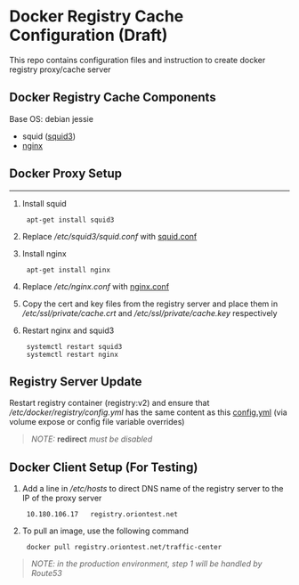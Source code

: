 
# Docker Registry Cache Configuration (Draft)

This repo contains configuration files and instruction to create docker registry proxy/cache server



## Docker Registry Cache Components
Base OS: debian jessie

* squid ([squid3](http://http://www.squid-cache.org/))
* [nginx](http://nginx.org/en/)

## Docker Proxy Setup
----

1. Install squid

        apt-get install squid3


2. Replace */etc/squid3/squid.conf* with [squid.conf](https://github.com/songkamongkol/orion-salt/blob/corp/squid.conf)


3. Install nginx
        
        apt-get install nginx

4. Replace */etc/nginx.conf* with [nginx.conf](https://github.com/songkamongkol/orion-salt/blob/corp/nginx.conf)

5. Copy the cert and key files from the registry server and place them in */etc/ssl/private/cache.crt* and */etc/ssl/private/cache.key* respectively

6. Restart nginx and squid3

        systemctl restart squid3
        systemctl restart nginx


## Registry Server Update
Restart registry container (registry:v2) and ensure that */etc/docker/registry/config.yml* has the same content as this [config.yml](https://github.com/songkamongkol/orion-salt/blob/corp/config.yml) (via volume expose or config file variable overrides) 

>*NOTE:* **redirect** *must be disabled*

## Docker Client Setup (For Testing)
1. Add a line in */etc/hosts* to direct DNS name of the registry server to the IP of the proxy server 

        10.180.106.17   registry.oriontest.net


2. To pull an image, use the following command

        docker pull registry.oriontest.net/traffic-center

>*NOTE: in the production environment, step 1 will be handled by Route53*
